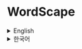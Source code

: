 # WordScape

<details>
<summary>English</summary>

## Introduction
WordScape is an iOS game where players capture words by touching them. Players earn points by touching English words moving across the screen, and missed words are pronounced to help with English learning.

## Key Features
- Real-time word touch gameplay
- Difficulty system (Easy, Normal, Hard)
- Voice feedback (pronunciation of missed words)
- Haptic feedback
- High score tracking
- Pause and resume functionality

## Tech Stack
- SwiftUI
- UIKit
- Combine
- AVFoundation (TTS)
- Speech Framework
- UIKit Dynamics

## System Requirements
- iOS 16.0 or later
- iPhone and iPad support
</details>

<details>
<summary>한국어</summary>

## 소개
WordScape는 단어를 터치하여 캡처하는 iOS 게임입니다. 화면을 가로질러 이동하는 영단어들을 터치하여 점수를 얻고, 놓친 단어는 음성으로 들려주어 영어 학습에 도움을 줍니다.

## 주요 기능
- 실시간으로 이동하는 단어 터치 게임플레이
- 난이도 시스템 (Easy, Normal, Hard)
- 음성 피드백 (놓친 단어 발음)
- 햅틱 피드백
- 최고 점수 기록
- 일시정지 및 재개 기능

## 기술 스택
- SwiftUI
- UIKit
- Combine
- AVFoundation (TTS)
- Speech Framework
- UIKit Dynamics

## 시스템 요구사항
- iOS 16.0 이상
- iPhone 및 iPad 지원
</details>
